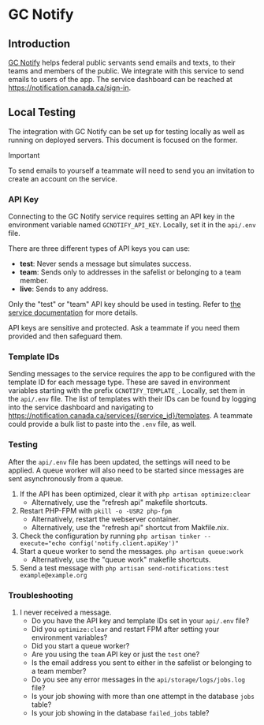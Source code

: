 # GC Notify

## Introduction

[GC Notify](https://notification.canada.ca/) helps federal public servants send emails and texts, to their teams and members of the public. We integrate with this service to send emails to users of the app. The service dashboard can be reached at https://notification.canada.ca/sign-in.

## Local Testing

The integration with GC Notify can be set up for testing locally as well as running on deployed servers. This document is focused on the former.

> [!IMPORTANT]  
> To send emails to yourself a teammate will need to send you an invitation to create an account on the service.

### API Key

Connecting to the GC Notify service requires setting an API key in the environment variable named `GCNOTIFY_API_KEY`. Locally, set it in the `api/.env` file.

There are three different types of API keys you can use:

- **test**: Never sends a message but simulates success.
- **team**: Sends only to addresses in the safelist or belonging to a team member.
- **live**: Sends to any address.

Only the "test" or "team" API key should be used in testing. Refer to [the service documentation](https://documentation.notification.canada.ca/en/keys.html#key-types) for more details.

API keys are sensitive and protected. Ask a teammate if you need them provided and then safeguard them.

### Template IDs

Sending messages to the service requires the app to be configured with the template ID for each message type. These are saved in environment variables starting with the prefix `GCNOTIFY_TEMPLATE_`. Locally, set them in the `api/.env` file. The list of templates with their IDs can be found by logging into the service dashboard and navigating to https://notification.canada.ca/services/{service_id}/templates. A teammate could provide a bulk list to paste into the `.env` file, as well.

### Testing

After the `api/.env` file has been updated, the settings will need to be applied. A queue worker will also need to be started since messages are sent asynchronously from a queue.

1. If the API has been optimized, clear it with `php artisan optimize:clear`
   - Alternatively, use the "refresh api" makefile shortcuts.
2. Restart PHP-FPM with `pkill -o -USR2 php-fpm`
   - Alternatively, restart the webserver container.
   - Alternatively, use the "refresh api" shortcut from Makfile.nix.
3. Check the configuration by running `php artisan tinker --execute="echo config('notify.client.apiKey')"`
4. Start a queue worker to send the messages. `php artisan queue:work`
   - Alternatively, use the "queue work" makefile shortcuts.
5. Send a test message with `php artisan send-notifications:test example@example.org`

### Troubleshooting

1. I never received a message.
   - Do you have the API key and template IDs set in your `api/.env` file?
   - Did you `optimize:clear` and restart FPM after setting your environment variables?
   - Did you start a queue worker?
   - Are you using the `team` API key or just the `test` one?
   - Is the email address you sent to either in the safelist or belonging to a team member?
   - Do you see any error messages in the `api/storage/logs/jobs.log` file?
   - Is your job showing with more than one attempt in the database `jobs` table?
   - Is your job showing in the database `failed_jobs` table?
